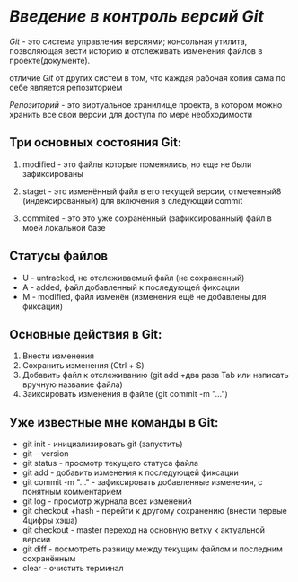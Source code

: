 # _Введение в контроль версий **Git**_
*Git* - это система управления версиями; консольная утилита, позволяющая вести историю и отслеживать изменения файлов в проекте(документе).

отличие *Git* от других систем в том, что каждая рабочая копия сама по себе является репозиторием

*Репозиторий* - это виртуальное хранилище проекта, в котором можно хранить все свои версии для доступа по мере необходимости

## Три основных состояния Git:
1. modified - это файлы которые поменялись, но еще не были зафиксированы

2. staget - это изменённый файл в его текущей версии, отмеченный8 (индексированный) для включения в следующий commit

3. commited - это это уже сохранённый (зафиксированный) файл в моей локальной базе

## Статусы файлов
* U - untracked, не отслеживаемый файл (не сохраненный)
* A - added, файл добавленный к последующей фиксации
* M - modified, файл изменён (изменения ещё не добавлены для фиксации)
  
## Основные действия в Git:

1. Внести изменения
2. Сохранить изменения (Ctrl + S) 
3. Добавить файл к отслеживанию (git add +два раза Tab или написать вручную название файла)
4. Заиксировать изменения в файле (git commit -m "...")
   
## Уже известные мне команды в Git:

* git init - инициализировать git (запустить)
* git --version 
* git status - просмотр текущего статуса файла
* git add - добавить изменения к последующей фиксации 
* git commit -m "..." - зафиксировать добавленные изменения, с понятным комментарием
* git log - просмотр журнала всех изменений
* git checkout +hash - перейти к другому сохранению (внести первые 4цифры хэша)
* git checkout - master переход на основную ветку к актуальной версии
* git diff - посмотреть разницу между текущим файлом и последним сохранённым 
* clear - очистить терминал
